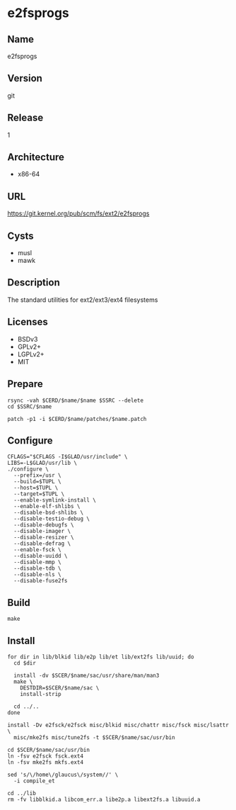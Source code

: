 # e2fsprogs

## Name
e2fsprogs

## Version
git

## Release
1

## Architecture
* x86-64

## URL
https://git.kernel.org/pub/scm/fs/ext2/e2fsprogs

## Cysts
* musl
* mawk

## Description
The standard utilities for ext2/ext3/ext4 filesystems

## Licenses
* BSDv3
* GPLv2+
* LGPLv2+
* MIT

## Prepare
```shell
rsync -vah $CERD/$name/$name $SSRC --delete
cd $SSRC/$name
```

```shell
patch -p1 -i $CERD/$name/patches/$name.patch
```

## Configure
```shell
CFLAGS="$CFLAGS -I$GLAD/usr/include" \
LIBS=-L$GLAD/usr/lib \
./configure \
  --prefix=/usr \
  --build=$TUPL \
  --host=$TUPL \
  --target=$TUPL \
  --enable-symlink-install \
  --enable-elf-shlibs \
  --disable-bsd-shlibs \
  --disable-testio-debug \
  --disable-debugfs \
  --disable-imager \
  --disable-resizer \
  --disable-defrag \
  --enable-fsck \
  --disable-uuidd \
  --disable-mmp \
  --disable-tdb \
  --disable-nls \
  --disable-fuse2fs
  ```

## Build
```shell
make
```

## Install
```shell
for dir in lib/blkid lib/e2p lib/et lib/ext2fs lib/uuid; do
  cd $dir

  install -dv $SCER/$name/sac/usr/share/man/man3
  make \
    DESTDIR=$SCER/$name/sac \
    install-strip

  cd ../..
done
```

```shell
install -Dv e2fsck/e2fsck misc/blkid misc/chattr misc/fsck misc/lsattr \
  misc/mke2fs misc/tune2fs -t $SCER/$name/sac/usr/bin
```

```shell
cd $SCER/$name/sac/usr/bin
ln -fsv e2fsck fsck.ext4
ln -fsv mke2fs mkfs.ext4
```

```shell
sed 's/\/home\/glaucus\/system//' \
  -i compile_et
```

```shell
cd ../lib
rm -fv libblkid.a libcom_err.a libe2p.a libext2fs.a libuuid.a
```
